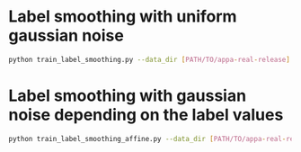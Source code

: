 # Label smoothing with uniform gaussian noise



```bash
python train_label_smoothing.py --data_dir [PATH/TO/appa-real-release] --tensorboard tf_log --noise_std = [standard deviation of the noise]
```

# Label smoothing with gaussian noise depending on the label values

```bash
python train_label_smoothing_affine.py --data_dir [PATH/TO/appa-real-release] --tensorboard tf_log --noise_min = [standard deviation of the noise at age 0] --noise_max = [standard deviation of the noise at age 100]
```
